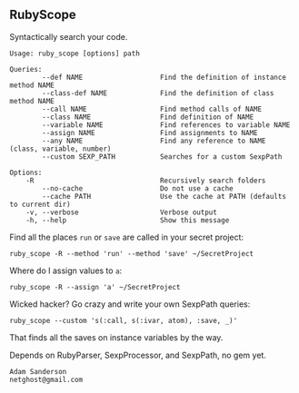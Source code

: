 RubyScope
---------
Syntactically search your code.

    Usage: ruby_scope [options] path

    Queries:
            --def NAME                   Find the definition of instance method NAME
            --class-def NAME             Find the definition of class method NAME
            --call NAME                  Find method calls of NAME
            --class NAME                 Find definition of NAME
            --variable NAME              Find references to variable NAME
            --assign NAME                Find assignments to NAME
            --any NAME                   Find any reference to NAME (class, variable, number)
            --custom SEXP_PATH           Searches for a custom SexpPath

    Options:
        -R                               Recursively search folders
            --no-cache                   Do not use a cache
            --cache PATH                 Use the cache at PATH (defaults to current dir)
        -v, --verbose                    Verbose output
        -h, --help                       Show this message
        
Find all the places `run` or `save` are called in your secret project:

    ruby_scope -R --method 'run' --method 'save' ~/SecretProject
    
Where do I assign values to `a`:
    
    ruby_scope -R --assign 'a' ~/SecretProject
    
Wicked hacker? Go crazy and write your own SexpPath queries:

    ruby_scope --custom 's(:call, s(:ivar, atom), :save, _)'

That finds all the saves on instance variables by the way.
    
Depends on RubyParser, SexpProcessor, and SexpPath, no gem yet.

    Adam Sanderson
    netghost@gmail.com